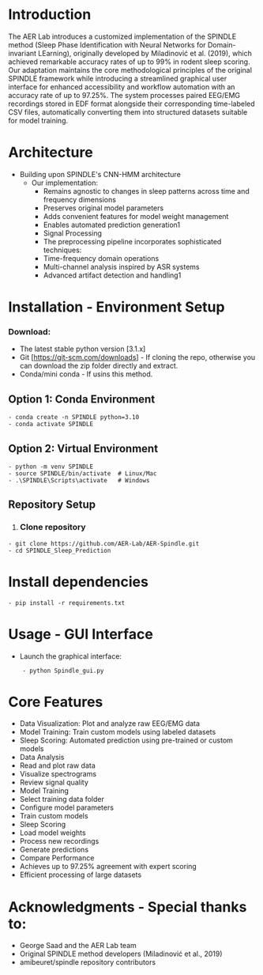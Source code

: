 # Introduction
The AER Lab introduces a customized implementation of the SPINDLE method (Sleep Phase Identification with Neural Networks for Domain-invariant LEarning), originally developed by Miladinović et al. (2019), which achieved remarkable accuracy rates of up to 99% in rodent sleep scoring. Our adaptation maintains the core methodological principles of the original SPINDLE framework while introducing a streamlined graphical user interface for enhanced accessibility and workflow automation with an accuracy rate of up to 97.25%. The system processes paired EEG/EMG recordings stored in EDF format alongside their corresponding time-labeled CSV files, automatically converting them into structured datasets suitable for model training.

# Architecture
- Building upon SPINDLE's CNN-HMM architecture 
    - Our implementation:
        - Remains agnostic to changes in sleep patterns across time and frequency dimensions
        - Preserves original model parameters
        - Adds convenient features for model weight management
        - Enables automated prediction generation1
        - Signal Processing
        - The preprocessing pipeline incorporates sophisticated techniques:
        - Time-frequency domain operations
        - Multi-channel analysis inspired by ASR systems
        - Advanced artifact detection and handling1
# Installation - Environment Setup
### Download:
- The latest stable python version [3.1.x]
- Git [https://git-scm.com/downloads] - If cloning the repo, otherwise you can download the zip folder directly and extract.
- Conda/mini conda - If usins this method.
## Option 1: Conda Environment
```
- conda create -n SPINDLE python=3.10
- conda activate SPINDLE
```

##  Option 2: Virtual Environment
```
- python -m venv SPINDLE
- source SPINDLE/bin/activate  # Linux/Mac
- .\SPINDLE\Scripts\activate   # Windows
```

## Repository Setup
1. ###  Clone repository
```
- git clone https://github.com/AER-Lab/AER-Spindle.git
- cd SPINDLE_Sleep_Prediction
```

# Install dependencies
```
- pip install -r requirements.txt
```

# Usage - GUI Interface
- Launch the graphical interface:
```
    - python Spindle_gui.py
```

# Core Features
- Data Visualization: Plot and analyze raw EEG/EMG data
- Model Training: Train custom models using labeled datasets
- Sleep Scoring: Automated prediction using pre-trained or custom models
- Data Analysis
- Read and plot raw data
- Visualize spectrograms
- Review signal quality
- Model Training
- Select training data folder
- Configure model parameters
- Train custom models
- Sleep Scoring
- Load model weights
- Process new recordings
- Generate predictions
- Compare Performance
- Achieves up to 97.25% agreement with expert scoring
- Efficient processing of large datasets


# Acknowledgments - Special thanks to:
- George Saad and the AER Lab team
- Original SPINDLE method developers (Miladinović et al., 2019)
- amibeuret/spindle repository contributors